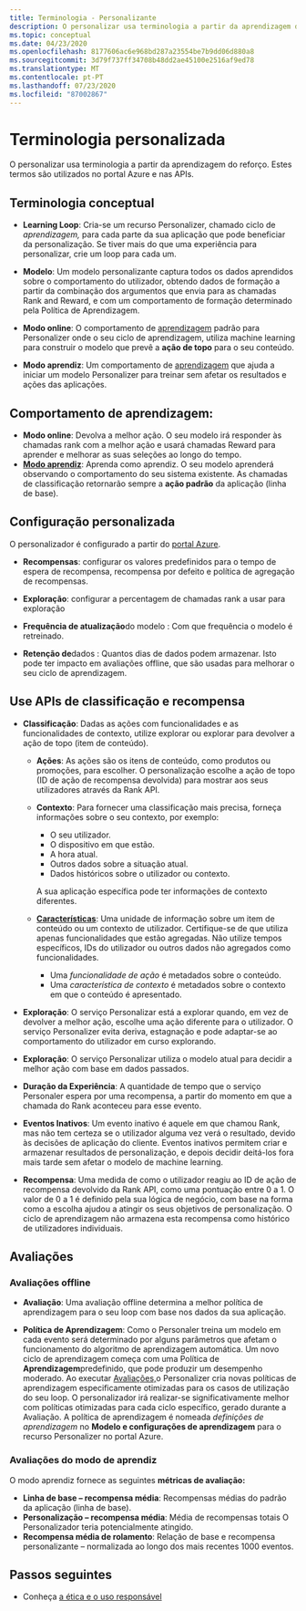 ```yaml
---
title: Terminologia - Personalizante
description: O personalizar usa terminologia a partir da aprendizagem do reforço. Estes termos são utilizados no portal Azure e nas APIs.
ms.topic: conceptual
ms.date: 04/23/2020
ms.openlocfilehash: 8177606ac6e968bd287a23554be7b9dd06d880a8
ms.sourcegitcommit: 3d79f737ff34708b48dd2ae45100e2516af9ed78
ms.translationtype: MT
ms.contentlocale: pt-PT
ms.lasthandoff: 07/23/2020
ms.locfileid: "87002867"
---
```

# <a name="personalizer-terminology"></a>Terminologia personalizada

O personalizar usa terminologia a partir da aprendizagem do reforço. Estes termos são utilizados no portal Azure e nas APIs.

## <a name="conceptual-terminology"></a>Terminologia conceptual

* **Learning Loop**: Cria-se um recurso Personalizer, chamado ciclo de _aprendizagem,_ para cada parte da sua aplicação que pode beneficiar da personalização. Se tiver mais do que uma experiência para personalizar, crie um loop para cada um.

* **Modelo**: Um modelo personalizante captura todos os dados aprendidos sobre o comportamento do utilizador, obtendo dados de formação a partir da combinação dos argumentos que envia para as chamadas Rank and Reward, e com um comportamento de formação determinado pela Política de Aprendizagem.

* **Modo online**: O comportamento de [aprendizagem](#learning-behavior) padrão para Personalizer onde o seu ciclo de aprendizagem, utiliza machine learning para construir o modelo que prevê a **ação de topo** para o seu conteúdo.

* **Modo aprendiz**: Um comportamento de [aprendizagem](#learning-behavior) que ajuda a iniciar um modelo Personalizer para treinar sem afetar os resultados e ações das aplicações.

## <a name="learning-behavior"></a>Comportamento de aprendizagem:

* **Modo online**: Devolva a melhor ação. O seu modelo irá responder às chamadas rank com a melhor ação e usará chamadas Reward para aprender e melhorar as suas seleções ao longo do tempo.
* **[Modo aprendiz](concept-apprentice-mode.md)**: Aprenda como aprendiz. O seu modelo aprenderá observando o comportamento do seu sistema existente. As chamadas de classificação retornarão sempre a **ação padrão** da aplicação (linha de base).

## <a name="personalizer-configuration"></a>Configuração personalizada

O personalizador é configurado a partir do [portal Azure](https://portal.azure.com).

* **Recompensas**: configurar os valores predefinidos para o tempo de espera de recompensa, recompensa por defeito e política de agregação de recompensas.

* **Exploração**: configurar a percentagem de chamadas rank a usar para exploração

* **Frequência de atualização**do modelo : Com que frequência o modelo é retreinado.

* **Retenção de**dados : Quantos dias de dados podem armazenar. Isto pode ter impacto em avaliações offline, que são usadas para melhorar o seu ciclo de aprendizagem.

## <a name="use-rank-and-reward-apis"></a>Use APIs de classificação e recompensa

* **Classificação**: Dadas as ações com funcionalidades e as funcionalidades de contexto, utilize explorar ou explorar para devolver a ação de topo (item de conteúdo).

    * **Ações**: As ações são os itens de conteúdo, como produtos ou promoções, para escolher. O personalização escolhe a ação de topo (ID de ação de recompensa devolvida) para mostrar aos seus utilizadores através da Rank API.

    * **Contexto**: Para fornecer uma classificação mais precisa, forneça informações sobre o seu contexto, por exemplo:
        * O seu utilizador.
        * O dispositivo em que estão.
        * A hora atual.
        * Outros dados sobre a situação atual.
        * Dados históricos sobre o utilizador ou contexto.

        A sua aplicação específica pode ter informações de contexto diferentes.

    * **[Características](concepts-features.md)**: Uma unidade de informação sobre um item de conteúdo ou um contexto de utilizador. Certifique-se de que utiliza apenas funcionalidades que estão agregadas. Não utilize tempos específicos, IDs do utilizador ou outros dados não agregados como funcionalidades.

        * Uma _funcionalidade de ação_ é metadados sobre o conteúdo.
        * Uma _característica de contexto_ é metadados sobre o contexto em que o conteúdo é apresentado.

* **Exploração**: O serviço Personalizar está a explorar quando, em vez de devolver a melhor ação, escolhe uma ação diferente para o utilizador. O serviço Personalizer evita deriva, estagnação e pode adaptar-se ao comportamento do utilizador em curso explorando.

* **Exploração**: O serviço Personalizar utiliza o modelo atual para decidir a melhor ação com base em dados passados.

* **Duração da Experiência**: A quantidade de tempo que o serviço Personaler espera por uma recompensa, a partir do momento em que a chamada do Rank aconteceu para esse evento.

* **Eventos Inativos**: Um evento inativo é aquele em que chamou Rank, mas não tem certeza se o utilizador alguma vez verá o resultado, devido às decisões de aplicação do cliente. Eventos inativos permitem criar e armazenar resultados de personalização, e depois decidir deitá-los fora mais tarde sem afetar o modelo de machine learning.


* **Recompensa**: Uma medida de como o utilizador reagiu ao ID de ação de recompensa devolvido da Rank API, como uma pontuação entre 0 a 1. O valor de 0 a 1 é definido pela sua lógica de negócio, com base na forma como a escolha ajudou a atingir os seus objetivos de personalização. O ciclo de aprendizagem não armazena esta recompensa como histórico de utilizadores individuais.

## <a name="evaluations"></a>Avaliações

### <a name="offline-evaluations"></a>Avaliações offline

* **Avaliação**: Uma avaliação offline determina a melhor política de aprendizagem para o seu loop com base nos dados da sua aplicação.

* **Política de Aprendizagem**: Como o Personaler treina um modelo em cada evento será determinado por alguns parâmetros que afetam o funcionamento do algoritmo de aprendizagem automática. Um novo ciclo de aprendizagem começa com uma Política de **Aprendizagem**predefinido, que pode produzir um desempenho moderado. Ao executar [Avaliações,](concepts-offline-evaluation.md)o Personalizer cria novas políticas de aprendizagem especificamente otimizadas para os casos de utilização do seu loop. O personalizador irá realizar-se significativamente melhor com políticas otimizadas para cada ciclo específico, gerado durante a Avaliação. A política de aprendizagem é nomeada _definições de aprendizagem_ no **Modelo e configurações de aprendizagem** para o recurso Personalizer no portal Azure.

### <a name="apprentice-mode-evaluations"></a>Avaliações do modo de aprendiz

O modo aprendiz fornece as seguintes **métricas de avaliação:**
* **Linha de base – recompensa média**: Recompensas médias do padrão da aplicação (linha de base).
* **Personalização – recompensa média**: Média de recompensas totais O Personalizador teria potencialmente atingido.
* **Recompensa média de rolamento**: Relação de base e recompensa personalizante – normalizada ao longo dos mais recentes 1000 eventos.

## <a name="next-steps"></a>Passos seguintes

* Conheça [a ética e o uso responsável](ethics-responsible-use.md)